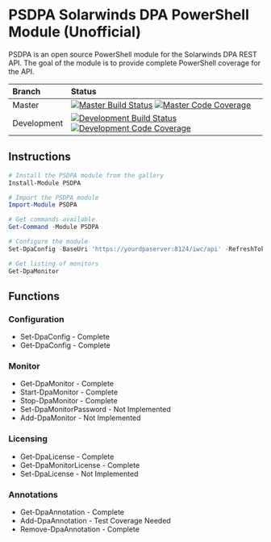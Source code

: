 # PSDPA Solarwinds DPA PowerShell Module (Unofficial)
PSDPA is an open source PowerShell module for the Solarwinds DPA REST API. The
goal of the module is to provide complete PowerShell coverage for the API.

| Branch | Status |
|:--- |:--- |
| Master | [![Master Build Status](https://ci.appveyor.com/api/projects/status/i165eqibj5cvger3/branch/master?svg=true)](https://ci.appveyor.com/project/awickham10/psdpa/branch/master) [![Master Code Coverage](https://codecov.io/gh/awickham10/psdpa/branch/master/graph/badge.svg)](https://codecov.io/gh/awickham10/psdpa) |
| Development |[![Development Build Status](https://ci.appveyor.com/api/projects/status/i165eqibj5cvger3/branch/development?svg=true)](https://ci.appveyor.com/project/awickham10/psdpa/branch/development) [![Development Code Coverage](https://codecov.io/gh/awickham10/psdpa/branch/development/graph/badge.svg)](https://codecov.io/gh/awickham10/psdpa) |

## Instructions
``` powershell
# Install the PSDPA module from the gallery
Install-Module PSDPA

# Import the PSDPA module
Import-Module PSDPA

# Get commands available
Get-Command -Module PSDPA

# Configure the module
Set-DpaConfig -BaseUri 'https://yourdpaserver:8124/iwc/api' -RefreshToken 'yourprivatestring'

# Get listing of monitors
Get-DpaMonitor
```

## Functions
### Configuration
* Set-DpaConfig - Complete
* Get-DpaConfig - Complete

### Monitor
* Get-DpaMonitor - Complete
* Start-DpaMonitor - Complete
* Stop-DpaMonitor - Complete
* Set-DpaMonitorPassword - Not Implemented
* Add-DpaMonitor - Not Implemented

### Licensing
* Get-DpaLicense - Complete
* Get-DpaMonitorLicense - Complete
* Set-DpaLicense - Not Implemented

### Annotations
* Get-DpaAnnotation - Complete
* Add-DpaAnnotation - Test Coverage Needed
* Remove-DpaAnnotation - Complete
